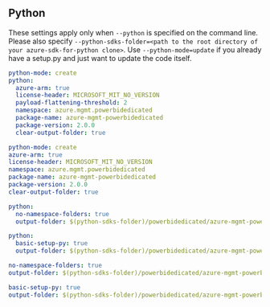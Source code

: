 ## Python

These settings apply only when `--python` is specified on the command line.
Please also specify `--python-sdks-folder=<path to the root directory of your azure-sdk-for-python clone>`.
Use `--python-mode=update` if you already have a setup.py and just want to update the code itself.

``` yaml $(python) && !$(track2)
python-mode: create
python:
  azure-arm: true
  license-header: MICROSOFT_MIT_NO_VERSION
  payload-flattening-threshold: 2
  namespace: azure.mgmt.powerbidedicated
  package-name: azure-mgmt-powerbidedicated
  package-version: 2.0.0
  clear-output-folder: true
```
``` yaml $(python) && $(track2)
python-mode: create
azure-arm: true
license-header: MICROSOFT_MIT_NO_VERSION
namespace: azure.mgmt.powerbidedicated
package-name: azure-mgmt-powerbidedicated
package-version: 2.0.0
clear-output-folder: true
```
``` yaml $(python) && $(python-mode) == 'update' && !$(track2)
python:
  no-namespace-folders: true
  output-folder: $(python-sdks-folder)/powerbidedicated/azure-mgmt-powerbidedicated/azure/mgmt/powerbidedicated
```
``` yaml $(python) && $(python-mode) == 'create' && !$(track2)
python:
  basic-setup-py: true
  output-folder: $(python-sdks-folder)/powerbidedicated/azure-mgmt-powerbidedicated
```
``` yaml $(python) && $(python-mode) == 'update' && $(track2)
no-namespace-folders: true
output-folder: $(python-sdks-folder)/powerbidedicated/azure-mgmt-powerbidedicated/azure/mgmt/powerbidedicated
```
``` yaml $(python) && $(python-mode) == 'create' && $(track2)
basic-setup-py: true
output-folder: $(python-sdks-folder)/powerbidedicated/azure-mgmt-powerbidedicated
```


